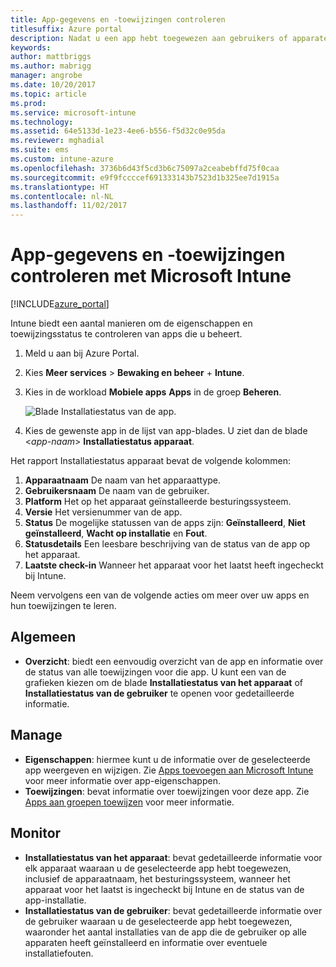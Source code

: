 ```yaml
---
title: App-gegevens en -toewijzingen controleren
titlesuffix: Azure portal
description: Nadat u een app hebt toegewezen aan gebruikers of apparaten, gebruikt u deze informatie om de status van de toewijzing te controleren.
keywords: 
author: mattbriggs
ms.author: mabrigg
manager: angrobe
ms.date: 10/20/2017
ms.topic: article
ms.prod: 
ms.service: microsoft-intune
ms.technology: 
ms.assetid: 64e5133d-1e23-4ee6-b556-f5d32c0e95da
ms.reviewer: mghadial
ms.suite: ems
ms.custom: intune-azure
ms.openlocfilehash: 3736b6d43f5cd3b6c75097a2ceabebffd75f0caa
ms.sourcegitcommit: e9f9fccccef691333143b7523d1b325ee7d1915a
ms.translationtype: HT
ms.contentlocale: nl-NL
ms.lasthandoff: 11/02/2017
---
```

# <a name="how-to-monitor-app-information-and-assignments-with-microsoft-intune"></a>App-gegevens en -toewijzingen controleren met Microsoft Intune

[!INCLUDE[azure_portal](./includes/azure_portal.md)]

Intune biedt een aantal manieren om de eigenschappen en toewijzingsstatus te controleren van apps die u beheert.

1. Meld u aan bij Azure Portal.
2. Kies **Meer services** > **Bewaking en beheer** + **Intune**.
3. Kies in de workload **Mobiele apps** **Apps** in de groep **Beheren**.
     
    ![Blade Installatiestatus van de app.](./media/monitor-apps.png)
5. Kies de gewenste app in de lijst van app-blades. U ziet dan de blade <*app-naam*> **Installatiestatus apparaat**.

Het rapport Installatiestatus apparaat bevat de volgende kolommen:

1.  **Apparaatnaam** De naam van het apparaattype.
2.  **Gebruikersnaam** De naam van de gebruiker.
3.   **Platform** Het op het apparaat geïnstalleerde besturingssysteem.
4.  **Versie** Het versienummer van de app.
5.   **Status** De mogelijke statussen van de apps zijn: **Geïnstalleerd**, **Niet geïnstalleerd**, **Wacht op installatie** en **Fout**.
6. **Statusdetails** Een leesbare beschrijving van de status van de app op het apparaat.
7. **Laatste check-in** Wanneer het apparaat voor het laatst heeft ingecheckt bij Intune.

Neem vervolgens een van de volgende acties om meer over uw apps en hun toewijzingen te leren.

## <a name="general"></a>Algemeen

- **Overzicht**: biedt een eenvoudig overzicht van de app en informatie over de status van alle toewijzingen voor die app. U kunt een van de grafieken kiezen om de blade **Installatiestatus van het apparaat** of **Installatiestatus van de gebruiker** te openen voor gedetailleerde informatie.

## <a name="manage"></a>Manage

- **Eigenschappen**: hiermee kunt u de informatie over de geselecteerde app weergeven en wijzigen. Zie [Apps toevoegen aan Microsoft Intune](apps-add.md) voor meer informatie over app-eigenschappen.
- **Toewijzingen**: bevat informatie over toewijzingen voor deze app. Zie [Apps aan groepen toewijzen](apps-deploy.md) voor meer informatie.

## <a name="monitor"></a>Monitor

- **Installatiestatus van het apparaat**: bevat gedetailleerde informatie voor elk apparaat waaraan u de geselecteerde app hebt toegewezen, inclusief de apparaatnaam, het besturingssysteem, wanneer het apparaat voor het laatst is ingecheckt bij Intune en de status van de app-installatie.
- **Installatiestatus van de gebruiker**: bevat gedetailleerde informatie over de gebruiker waaraan u de geselecteerde app hebt toegewezen, waaronder het aantal installaties van de app die de gebruiker op alle apparaten heeft geïnstalleerd en informatie over eventuele installatiefouten.